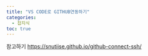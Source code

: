 ```yaml
---
title: "VS CODE로 GITHUB연동하기"
categories: 
  - 잡지식 
toc: true
---
```

참고하기
https://snutiise.github.io/github-connect-ssh/